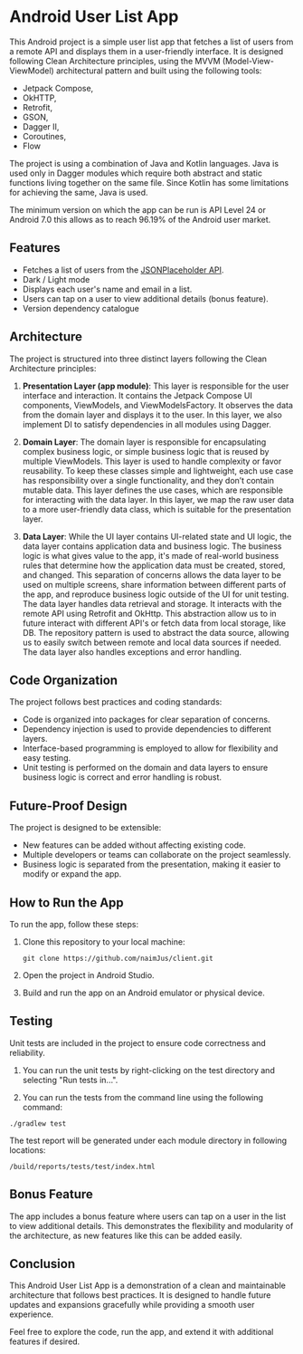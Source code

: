 # Android User List App

This Android project is a simple user list app that fetches a list of users from a remote API and displays them in a user-friendly interface. It is designed
following Clean Architecture principles, using the MVVM (Model-View-ViewModel) architectural pattern and built using the following tools:

- Jetpack Compose,
- OkHTTP,
- Retrofit,
- GSON,
- Dagger II,
- Coroutines,
- Flow

The project is using a combination of Java and Kotlin languages. Java is used only in Dagger modules which require both abstract and static functions living
together on the same file. Since Kotlin has some limitations for achieving the same, Java is used.

The minimum version on which the app can be run is API Level 24 or Android 7.0 this allows as to reach 96.19% of the Android user market. 

## Features

- Fetches a list of users from the [JSONPlaceholder API](https://jsonplaceholder.typicode.com/users).
- Dark / Light mode
- Displays each user's name and email in a list.
- Users can tap on a user to view additional details (bonus feature).
- Version dependency catalogue

## Architecture

The project is structured into three distinct layers following the Clean Architecture principles:

1. **Presentation Layer (app module)**: This layer is responsible for the user interface and interaction. It contains the Jetpack Compose UI components,
   ViewModels, and ViewModelsFactory. It observes the data from the domain layer and displays it to the user. In this layer, we also implement DI to satisfy
   dependencies in all modules using Dagger.

2. **Domain Layer**: The domain layer is responsible for encapsulating complex business logic, or simple business logic that is reused by multiple ViewModels.
   This layer is used to handle complexity or favor reusability. To keep these classes simple and lightweight, each use case has responsibility over a single
   functionality, and they don’t contain mutable data. This layer defines the use cases, which are responsible for interacting with the data layer. In this
   layer, we map the raw user data to a more user-friendly data class, which is suitable for the presentation layer.

3. **Data Layer**: While the UI layer contains UI-related state and UI logic, the data layer contains application data and business logic. The business logic is
   what gives value to the app, it's made of real-world business rules that determine how the application data must be created, stored, and changed. This
   separation
   of concerns allows the data layer to be used on multiple screens, share information between different parts of the app, and reproduce business logic outside
   of the UI for unit testing. The data layer handles data retrieval and storage. It interacts with the remote API using Retrofit and OkHttp. This abstraction
   allow us to in future interact with different API's or fetch data from local storage, like DB. The repository pattern is used to abstract the data source,
   allowing us to easily switch between remote and local data sources if needed. The data layer also handles
   exceptions and error handling.

## Code Organization

The project follows best practices and coding standards:

- Code is organized into packages for clear separation of concerns.
- Dependency injection is used to provide dependencies to different layers.
- Interface-based programming is employed to allow for flexibility and easy testing.
- Unit testing is performed on the domain and data layers to ensure business logic is correct and error handling is robust.

## Future-Proof Design

The project is designed to be extensible:

- New features can be added without affecting existing code.
- Multiple developers or teams can collaborate on the project seamlessly.
- Business logic is separated from the presentation, making it easier to modify or expand the app.

## How to Run the App

To run the app, follow these steps:

1. Clone this repository to your local machine:

   ```
   git clone https://github.com/naimJus/client.git
   ```

2. Open the project in Android Studio.

3. Build and run the app on an Android emulator or physical device.

## Testing

Unit tests are included in the project to ensure code correctness and reliability.

1. You can run the unit tests by right-clicking on the test directory and selecting "Run tests in...".

2. You can run the tests from the command line using the following command:

```
./gradlew test
```

The test report will be generated under each module directory in following locations:

```
/build/reports/tests/test/index.html
```

## Bonus Feature

The app includes a bonus feature where users can tap on a user in the list to view additional details. This demonstrates the flexibility and modularity of the
architecture, as new features like this can be added easily.

## Conclusion

This Android User List App is a demonstration of a clean and maintainable architecture that follows best practices. It is designed to handle future updates and
expansions gracefully while providing a smooth user experience.

Feel free to explore the code, run the app, and extend it with additional features if desired.